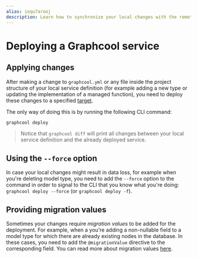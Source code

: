 ```yaml
---
alias: ioqu7arooj
description: Learn how to synchronize your local changes with the remote Graphcool project.
---
```


# Deploying a Graphcool service

## Applying changes

After making a change to `graphcool.yml` or any file inside the project structure of your local service definition (for example adding a new type or updating the implementation of a managed function), you need to deploy these changes to a specified [target](!alias-zoug8seen4).

The only way of doing this is by running the following CLI command:

```sh
graphcool deploy
``` 

> Notice that `graphcool diff` will print all changes between your local service definition and the already deployed service.

## Using the `--force` option

In case your local changes might result in data loss, for example when you're deleting model type, you need to add the `--force` option to the command in order to signal to the CLI that you know what you're doing: `graphcool deploy --force` (or `graphcool deploy -f`).


## Providing migration values

Sometimes your changes require _migration values_ to be added for the deployment. For example, when a you're adding a non-nullable field to a model type for which there are already existing nodes in the database. In these cases, you need to add the `@migrationValue` directive to the corresponding field. You can read more about migration values [here](!alias-paesahku9t).

